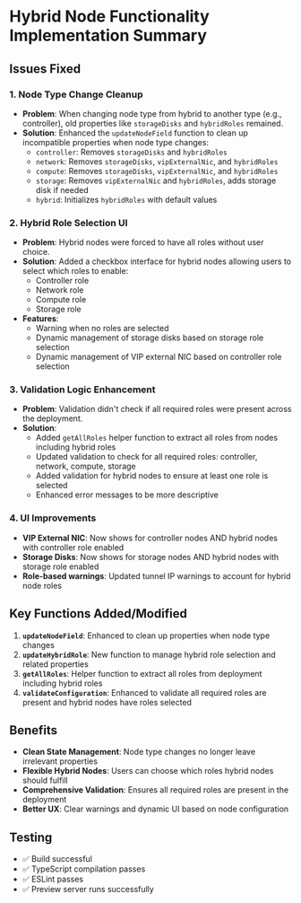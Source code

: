 # Hybrid Node Functionality Implementation Summary

## Issues Fixed

### 1. Node Type Change Cleanup

-   **Problem**: When changing node type from hybrid to another type (e.g., controller), old properties like `storageDisks` and `hybridRoles` remained.
-   **Solution**: Enhanced the `updateNodeField` function to clean up incompatible properties when node type changes:
    -   `controller`: Removes `storageDisks` and `hybridRoles`
    -   `network`: Removes `storageDisks`, `vipExternalNic`, and `hybridRoles`
    -   `compute`: Removes `storageDisks`, `vipExternalNic`, and `hybridRoles`
    -   `storage`: Removes `vipExternalNic` and `hybridRoles`, adds storage disk if needed
    -   `hybrid`: Initializes `hybridRoles` with default values

### 2. Hybrid Role Selection UI

-   **Problem**: Hybrid nodes were forced to have all roles without user choice.
-   **Solution**: Added a checkbox interface for hybrid nodes allowing users to select which roles to enable:
    -   Controller role
    -   Network role
    -   Compute role
    -   Storage role
-   **Features**:
    -   Warning when no roles are selected
    -   Dynamic management of storage disks based on storage role selection
    -   Dynamic management of VIP external NIC based on controller role selection

### 3. Validation Logic Enhancement

-   **Problem**: Validation didn't check if all required roles were present across the deployment.
-   **Solution**:
    -   Added `getAllRoles` helper function to extract all roles from nodes including hybrid roles
    -   Updated validation to check for all required roles: controller, network, compute, storage
    -   Added validation for hybrid nodes to ensure at least one role is selected
    -   Enhanced error messages to be more descriptive

### 4. UI Improvements

-   **VIP External NIC**: Now shows for controller nodes AND hybrid nodes with controller role enabled
-   **Storage Disks**: Now shows for storage nodes AND hybrid nodes with storage role enabled
-   **Role-based warnings**: Updated tunnel IP warnings to account for hybrid node roles

## Key Functions Added/Modified

1. **`updateNodeField`**: Enhanced to clean up properties when node type changes
2. **`updateHybridRole`**: New function to manage hybrid role selection and related properties
3. **`getAllRoles`**: Helper function to extract all roles from deployment including hybrid roles
4. **`validateConfiguration`**: Enhanced to validate all required roles are present and hybrid nodes have roles selected

## Benefits

-   **Clean State Management**: Node type changes no longer leave irrelevant properties
-   **Flexible Hybrid Nodes**: Users can choose which roles hybrid nodes should fulfill
-   **Comprehensive Validation**: Ensures all required roles are present in the deployment
-   **Better UX**: Clear warnings and dynamic UI based on node configuration

## Testing

-   ✅ Build successful
-   ✅ TypeScript compilation passes
-   ✅ ESLint passes
-   ✅ Preview server runs successfully
